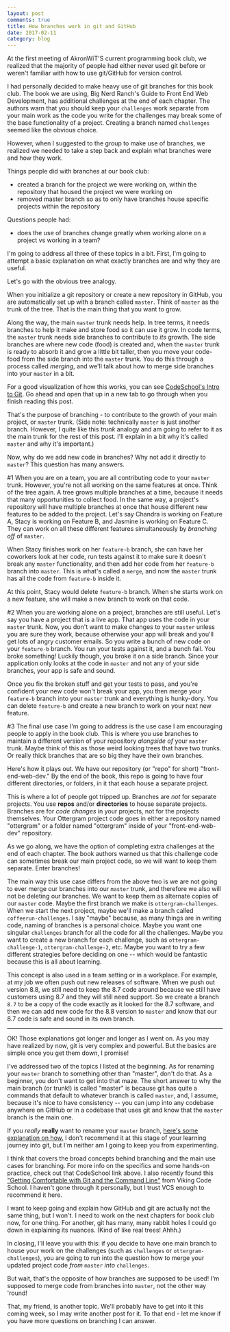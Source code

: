 ```yaml
---
layout: post
comments: true
title: How branches work in git and GitHub
date: 2017-02-11
category: blog
---
```

At the first meeting of AkronWiT'S current programming book club, we realized that the majority of people had either never used git before or weren't familiar with how to use git/GitHub for version control.

I had personally decided to make heavy use of git branches for this book club. The book we are using, Big Nerd Ranch's Guide to Front End Web Development, has additional challenges at the end of each chapter. The authors warn that you should keep your `challenges` work separate from your main work as the code you write for the challenges may break some of the base functionality of a project. Creating a branch named `challenges` seemed like the obvious choice.

However, when I suggested to the group to make use of branches, we realized we needed to take a step back and explain what branches were and how they work.

Things people did with branches at our book club:
- created a branch for the project we were working on, within the repository that housed the project we were working on
- removed master branch so as to only have branches house specific projects within the repository

Questions people had:
- does the use of branches change greatly when working alone on a project vs working in a team?

I'm going to address all three of these topics in a bit. First, I'm going to attempt a basic explanation on what exactly branches are and why they are useful.

Let's go with the obvious tree analogy.

When you initialize a git repository or create a new repository in GitHub, you are automatically set up with a branch called `master`. Think of `master` as the trunk of the tree. That is the main thing that you want to grow.

Along the way, the main `master` trunk needs help. In tree terms, it needs branches to help it make and store food so it can use it grow. In code terms, the `master` trunk needs side branches to contribute to _its_ growth. The side branches are where new code (food) is created and, when the `master` trunk is ready to absorb it and grow a little bit taller, then you move your code-food from the side branch into the `master` trunk. You do this through a process called _merging_, and we'll talk about how to merge side branches into your `master` in a bit.

For a good visualization of how this works, you can see [CodeSchool's Intro to Git](https://www.codeschool.com/courses/try-git). Go ahead and open that up in a new tab to go through when you finish reading this post.

That's the purpose of branching - to contribute to the growth of your main project, or `master` trunk. (Side note: technically `master` is just another branch. However, I quite like this _trunk_ analogy and am going to refer to it as the main trunk for the rest of this post. I'll explain in a bit why it's called `master` and why it's important.)

Now, why do we add new code in branches? Why not add it directly to `master`? This question has many answers.

#1
When you are on a team, you are all contributing code to your `master` trunk. However, you're not all working on the same features at once. Think of the tree again. A tree grows multiple branches at a time, because it needs that many opportunities to collect food. In the same way, a project's repository will have multiple branches at once that house different new features to be added to the project. Let's say Chandra is working on Feature A, Stacy is working on Feature B, and Jasmine is working on Feature C. They can work on all these different features simultaneously by _branching off_ of `master`.

When Stacy finishes work on her `feature-b` branch, she can have her coworkers look at her code, run tests against it to make sure it doesn't break any `master` functionality, and then add her code from her `feature-b` branch into `master`. This is what's called a `merge`, and now the `master` trunk has all the code from `feature-b` inside it.

At this point, Stacy would delete `feature-b` branch. When she starts work on a new feature, she will make a new branch to work on that code.

#2
When you are working alone on a project, branches are still useful. Let's say you have a project that is a live app. That app uses the code in your `master` trunk. Now, you don't want to make changes to your `master` unless you are sure they work, because otherwise your app will break and you'll get lots of angry customer emails. So you write a bunch of new code on your `feature-b` branch. You run your tests against it, and a bunch fail. You broke something! Luckily though, you broke it on a side branch. Since your application only looks at the code in `master` and not any of your side branches, your app is safe and sound.

Once you fix the broken stuff and get your tests to pass, and you're confident your new code won't break your app, you then merge your `feature-b` branch into your `master` trunk and everything is hunky-dory. You can delete `feature-b` and create a new branch to work on your next new feature.

#3
The final use case I'm going to address is the use case I am encouraging people to apply in the book club. This is where you use branches to maintain a different version of your repository _alongside of_ your `master` trunk. Maybe think of this as those weird looking trees that have two trunks. Or really thick branches that are so big they have their own branches.

Here's how it plays out. We have our repository (or "repo" for short) "front-end-web-dev." By the end of the book, this repo is going to have four different directories, or folders, in it that each house a separate project.

This is where a lot of people got tripped up. Branches are _not_ for separate projects. You use **repos** and/or **directories** to house separate projects. Branches are for _code changes_ in your projects, not for the projects themselves. Your Ottergram project code goes in either a repository named "ottergram" or a folder named "ottergram" inside of your "front-end-web-dev" repository.

As we go along, we have the option of completing extra challenges at the end of each chapter. The book authors warned us that this challenge code can sometimes break our main project code, so we will want to keep them separate. Enter branches!

The main way this use case differs from the above two is we are not going to ever merge our branches into our `master` trunk, and therefore we also will not be deleting our branches. We want to keep them as alternate copies of our `master` code. Maybe the first branch we make is `ottergram-challenges`. When we start the next project, maybe we'll make a branch called `coffeerun-challenges`. I say "maybe" because, as many things are in writing code, naming of branches is a personal choice. Maybe you want one singular `challenges` branch for all the code for all the challenges. Maybe you want to create a new branch for each challenge, such as `ottergram-challenge-1`, `ottergram-challenge-2`, etc. Maybe you want to try a few different strategies before deciding on one -- which would be fantastic because this is all about learning.

This concept is also used in a team setting or in a workplace. For example, at my job we often push out new releases of software. When we push out version 8.8, we still need to keep the 8.7 code around because we still have customers using 8.7 and they will still need support. So we create a branch `8.7` to be a copy of the code exactly as it looked for the 8.7 software, and then we can add new code for the 8.8 version to `master` and know that our 8.7 code is safe and sound in its own branch.

___

OK! Those explanations got longer and longer as I went on. As you may have realized by now, git is very complex and powerful. But the basics are simple once you get them down, I promise!

I've addressed two of the topics I listed at the beginning. As for renaming your `master` branch to something other than "master", don't do that. As a beginner, you don't want to get into that maze. The short answer to why the main branch (or trunk!) is called "master" is because git has quite a commands that default to whatever branch is called `master`, and, I assume, because it's nice to have consistency -- you can jump into any codebase anywhere on GitHub or in a codebase that uses git and know that the `master` branch is the main one.

If you _really_ __really__ want to rename your `master` branch, [here's some explanation on how.](http://stackoverflow.com/questions/12759615/how-to-set-develop-branch-as-default-in-github-instead-of-master/12764517#12764517) I don't recommend it at this stage of your learning journey into git, but I'm neither am I going to keep you from experimenting.

I think that covers the broad concepts behind branching and the main use cases for branching. For more info on the specifics and some hands-on practice, check out that CodeSchool link above. I also recently found this ["Getting Comfortable with Git and the Command Line"](https://www.vikingcodeschool.com/web-development-basics/getting-comfortable-with-git-and-the-command-line) from Viking Code School. I haven't gone through it personally, but I trust VCS enough to recommend it here.

I want to keep going and explain how GitHub and git are actually not the same thing, but I won't. I need to work on the next chapters for book club now, for one thing. For another, git has many, many rabbit holes I could go down in explaining its nuances. (Kind of like real trees! Ahhh.)

In closing, I'll leave you with this: if you decide to have one main branch to house your work on the challenges (such as `challenges` or `ottergram-challenges`), you are going to run into the question how to merge your updated project code _from_ `master` _into_ `challenges`.

But wait, that's the opposite of how branches are supposed to be used! I'm supposed to merge code from branches into `master`, not the other way 'round!

That, my friend, is another topic. We'll probably have to get into it this coming week, so I may write another post for it. To that end - let me know if you have more questions on branching I can answer.
